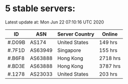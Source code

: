# 5 stable servers:

Latest update at: Mon Jun 22 07:10:16 UTC 2020

| ID | ASN | Server Country | Online |
| -- | --- | -------------- | ------ |
| #.D09B | AS174 | United States | 149 hrs |
| #.7F1D | AS63949 | Singapore | 155 hrs |
| #.B6F8 | AS63888 | Hong Kong | 2718 hrs |
| #.BD3E | AS63888 | Hong Kong | 3787 hrs |
| #.1278 | AS23033 | United States | 203 hrs |

